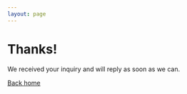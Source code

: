```yaml
---
layout: page
---
```

# Thanks!

We received your inquiry and will reply as soon as we can.

<!-- While you're waiting, why not chill out with some of our mixtapes
or learn something new from our startup-oriented newsletter? -->

[Back home](/)
